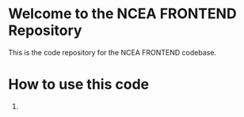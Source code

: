 # Welcome to the NCEA FRONTEND Repository

This is the code repository for the NCEA FRONTEND codebase.

# How to use this code

1. 